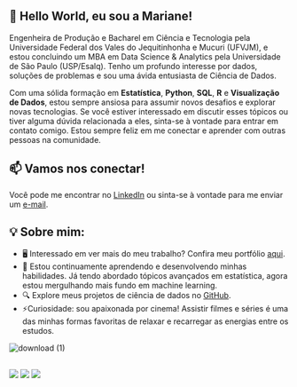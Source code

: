 ## **👋 Hello World, eu sou a Mariane!**

Engenheira de Produção e Bacharel em Ciência e Tecnologia pela Universidade Federal dos Vales do Jequitinhonha e Mucuri (UFVJM), e estou concluindo um MBA em Data Science & Analytics pela Universidade de São Paulo (USP/Esalq). Tenho um profundo interesse por dados, soluções de problemas e sou uma ávida entusiasta de Ciência de Dados.

Com uma sólida formação em **Estatística**, **Python**, **SQL**, **R** e **Visualização de Dados**, estou sempre ansiosa para assumir novos desafios e explorar novas tecnologias. Se você estiver interessado em discutir esses tópicos ou tiver alguma dúvida relacionada a eles, sinta-se à vontade para entrar em contato comigo. Estou sempre feliz em me conectar e aprender com outras pessoas na comunidade.

## **📫 Vamos nos conectar!**

Você pode me encontrar no [LinkedIn](https://www.linkedin.com/in/marianedpr/) ou sinta-se à vontade para me enviar um [e-mail](mdpaulasl@gmail.com).

## **💡 Sobre mim:**

* 🖥️ Interessado em ver mais do meu trabalho? Confira meu portfólio [aqui](https://sites.google.com/view/marianerodrigues).
* 🌱 Estou continuamente aprendendo e desenvolvendo minhas habilidades. Já tendo abordado tópicos avançados em estatística, agora estou mergulhando mais fundo em machine learning.
* 🔍 Explore meus projetos de ciência de dados no [GitHub](https://github.com/marianerod).
* ⚡Curiosidade: sou apaixonada por cinema! Assistir filmes e séries é uma das minhas formas favoritas de relaxar e recarregar as energias entre os estudos.

![download (1)](https://github.com/user-attachments/assets/57ed181b-0ba9-44f8-8532-484a02181ef1)

##
<div> 
  <a href = "mailto:mdpaulasl@gmail.com"><img src="https://img.shields.io/badge/-Gmail-%23333?style=for-the-badge&logo=gmail&logoColor=white" target="_blank"></a>
  <a href="[https://www.linkedin.com/in/marianedpr/]" target="_blank"><img src="https://img.shields.io/badge/-LinkedIn-%230077B5?style=for-the-badge&logo=linkedin&logoColor=white" target="_blank"></a> 
  <a href="[https://wa.me/5531996199085]" target="_blank"><img src=https://img.shields.io/badge/WhatsApp-25D366?style=for-the-badge&logo=whatsapp&logoColor=white
  
</div>
